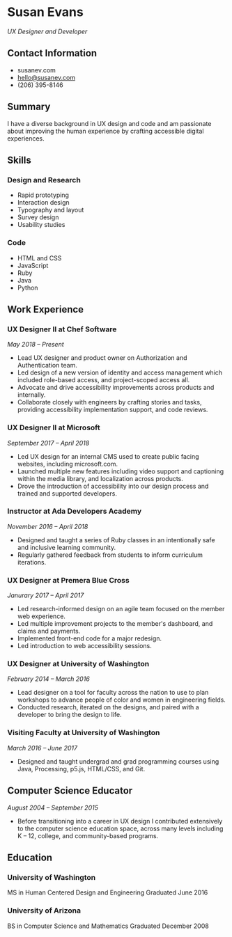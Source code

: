# Susan Evans
_UX Designer and Developer_

## Contact Information
* susanev.com
* hello@susanev.com
* (206) 395-8146

## Summary
I have a diverse background in UX design and code and am passionate about improving the human experience by crafting accessible digital experiences.

## Skills
### Design and Research
* Rapid prototyping
* Interaction design
* Typography and layout
* Survey design
* Usability studies

### Code
* HTML and CSS
* JavaScript
* Ruby
* Java
* Python

## Work Experience
### UX Designer II at Chef Software
_May 2018 – Present_
* Lead UX designer and product owner on Authorization and Authentication team.
* Led design of a new version of identity and access management which included role-based access, and project-scoped access all.
* Advocate and drive accessibility improvements across products and internally.
* Collaborate closely with engineers by crafting stories and tasks, providing accessibility implementation support, and code reviews.

### UX Designer II at Microsoft
_September 2017 – April 2018_
* Led UX design for an internal CMS used to create public facing websites, including microsoft.com.
* Launched multiple new features including video support and captioning within the media library, and localization across products.
* Drove the introduction of accessibility into our design process and trained and supported developers.

### Instructor at Ada Developers Academy
_November 2016 – April 2018_
* Designed and taught a series of Ruby classes in an intentionally safe and inclusive learning community.
* Regularly gathered feedback from students to inform curriculum iterations.

### UX Designer at Premera Blue Cross
_Janurary 2017 – April 2017_
* Led research-informed design on an agile team focused on the member web experience.
* Led multiple improvement projects to the member's dashboard, and claims and payments.
* Implemented front-end code for a major redesign.
* Led introduction to web accessibility sessions.

### UX Designer at University of Washington
_February 2014 – March 2016_
* Lead designer on a tool for faculty across the nation to use to plan workshops to advance people of color and women in engineering fields.
* Conducted research, iterated on the designs, and paired with a developer to bring the design to life.

### Visiting Faculty at University of Washington
_March 2016 – June 2017_
* Designed and taught undergrad and grad programming courses using Java, Processing, p5.js, HTML/CSS, and Git.

## Computer Science Educator
_August 2004 – September 2015_
* Before transitioning into a career in UX design I contributed extensively to the computer science education space, across many levels including K – 12, college, and community-based programs.

## Education
### University of Washington
MS in Human Centered Design and Engineering
Graduated June 2016

### University of Arizona
BS in Computer Science and Mathematics
Graduated December 2008
